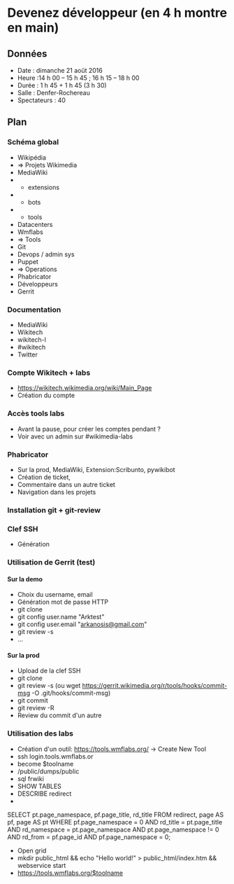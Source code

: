 # Devenez développeur (en 4 h montre en main)

## Données

* Date : dimanche 21 août 2016
* Heure :14 h 00 – 15 h 45 ; 16 h 15 – 18 h 00
* Durée : 1 h 45 + 1 h 45 (3 h 30)
* Salle : Denfer-Rochereau
* Spectateurs : 40

## Plan

### Schéma global
* Wikipédia
* ⇒ Projets Wikimedia
* MediaWiki
* + extensions
* + bots
* + tools
* Datacenters
* Wmflabs
* ⇒ Tools
* Git
* Devops / admin sys
* Puppet
* ⇒ Operations
* Phabricator
* Développeurs
* Gerrit
### Documentation
* MediaWiki
* Wikitech
* wikitech-l
* #wikitech
* Twitter
### Compte Wikitech + labs
* https://wikitech.wikimedia.org/wiki/Main_Page
* Création du compte
### Accès tools labs
* Avant la pause, pour créer les comptes pendant ?
* Voir avec un admin sur #wikimedia-labs
### Phabricator
* Sur la prod, MediaWiki, Extension:Scribunto, pywikibot
* Création de ticket,
* Commentaire dans un autre ticket
* Navigation dans les projets
### Installation git + git-review
### Clef SSH
* Génération
### Utilisation de Gerrit (test)
#### Sur la demo
* Choix du username, email
* Génération mot de passe HTTP
* git clone
* git config user.name "Arktest"
* git config user.email "arkanosis@gmail.com"
* git review -s
* …
#### Sur la prod
* Upload de la clef SSH
* git clone
* git review -s (ou wget https://gerrit.wikimedia.org/r/tools/hooks/commit-msg -O .git/hooks/commit-msg)
* git commit
* git review -R
* Review du commit d'un autre
### Utilisation des labs
* Création d'un outil: https://tools.wmflabs.org/ → Create New Tool
* ssh login.tools.wmflabs.or
* become $toolname
* /public/dumps/public
* sql frwiki
* SHOW TABLES
* DESCRIBE redirect
*
SELECT
  pt.page_namespace,
  pf.page_title,
  rd_title
FROM
  redirect,
  page AS pf,
  page AS pt
WHERE
  pf.page_namespace = 0
  AND rd_title = pt.page_title
  AND rd_namespace = pt.page_namespace
  AND pt.page_namespace != 0
  AND rd_from = pf.page_id
  AND pf.page_namespace = 0;
* Open grid
* mkdir public_html && echo "Hello world!" > public_html/index.htm && webservice start
* https://tools.wmflabs.org/$toolname
